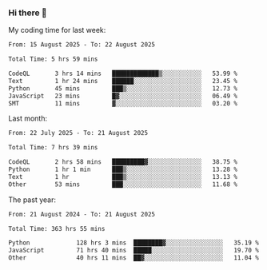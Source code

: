 ### Hi there 👋

My coding time for last week:

<!--START_SECTION:week-->

```txt
From: 15 August 2025 - To: 22 August 2025

Total Time: 5 hrs 59 mins

CodeQL       3 hrs 14 mins   █████████████▒░░░░░░░░░░░   53.99 %
Text         1 hr 24 mins    ██████░░░░░░░░░░░░░░░░░░░   23.45 %
Python       45 mins         ███▒░░░░░░░░░░░░░░░░░░░░░   12.73 %
JavaScript   23 mins         █▓░░░░░░░░░░░░░░░░░░░░░░░   06.49 %
SMT          11 mins         ▓░░░░░░░░░░░░░░░░░░░░░░░░   03.20 %
```

<!--END_SECTION:week-->

Last month:

<!--START_SECTION:month-->

```txt
From: 22 July 2025 - To: 21 August 2025

Total Time: 7 hrs 39 mins

CodeQL       2 hrs 58 mins   █████████▓░░░░░░░░░░░░░░░   38.75 %
Python       1 hr 1 min      ███▒░░░░░░░░░░░░░░░░░░░░░   13.28 %
Text         1 hr            ███▒░░░░░░░░░░░░░░░░░░░░░   13.13 %
Other        53 mins         ███░░░░░░░░░░░░░░░░░░░░░░   11.68 %
```

<!--END_SECTION:month-->

The past year:

<!--START_SECTION:year-->

```txt
From: 21 August 2024 - To: 21 August 2025

Total Time: 363 hrs 55 mins

Python             128 hrs 3 mins  ████████▓░░░░░░░░░░░░░░░░   35.19 %
JavaScript         71 hrs 40 mins  █████░░░░░░░░░░░░░░░░░░░░   19.70 %
Other              40 hrs 11 mins  ██▓░░░░░░░░░░░░░░░░░░░░░░   11.04 %
```

<!--END_SECTION:year-->
